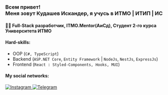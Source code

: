 ### <h3 align="left">Всем привет!<br/> Меня зовут Кудашев Искандер, я учусь в ИТМО | ИТИП | ИС</h3>

#### 👨‍🎓 Full-Stack разработчик, ITMO.Mentor(АиСд), Студент 2-го курса Университета ИТМО 

#### Hard-skills:
   - OOP (`C#, TypeScript`)
   - Backend (`ASP.NET Core`, `Entity Framework` | `NodeJs`, `NestJs`, `ExpressJs`)
   - Frontend (`React : Styled-Components, Hooks, MUI`)

#### My social networks:

<a href="https://www.instagram.com/_faggod_/">
   <img top="0" src="https://img.shields.io/badge/instagram-%23E4405F.svg?style=for-the-badge&logo=Instagram&logoColor=white" alt="Instagram" target="_blank" margin-left="10px">
<a href="https://t.me/faggod">
   <img top="0" src="https://img.shields.io/badge/Telegram-2CA5E0?style=for-the-badge&logo=telegram&logoColor=white" alt="Telegram" target="_blank" margin-left="10px">

